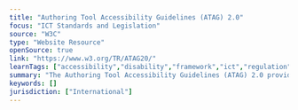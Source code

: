 ```yaml
---
title: "Authoring Tool Accessibility Guidelines (ATAG) 2.0"
focus: "ICT Standards and Legislation"
source: "W3C"
type: "Website Resource"
openSource: true
link: "https://www.w3.org/TR/ATAG20/"
learnTags: ["accessibility","disability","framework","ict","regulation"]
summary: "The Authoring Tool Accessibility Guidelines (ATAG) 2.0 provides guidelines for designing web content authoring tools that are both more accessible to authors with disabilities and designed to enable, support, and promote the production of more accessible web content by all authors."
keywords: []
jurisdiction: ["International"]
---
```

